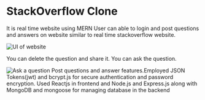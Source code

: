 # StackOverflow Clone
It is real time website using MERN
User can able to login and post questions and answers on website similar to real time stackoverflow website. 

![UI of website](https://github.com/VaishnaviDukare/StackOverflow_Clone/assets/109133285/2f1c3ea9-5121-4fea-81c2-23b81ea653ab)

You can delete the question and share it.
You can ask the question.

![Ask a question](https://github.com/VaishnaviDukare/StackOverflow_Clone/assets/109133285/599200b6-c1ee-45cd-bd7e-01e4256d521d)
Post questions and answer features.Employed JSON Tokens(jwt) and bcrypt.js for secure authentication and password encryption.
Used Reactjs in frontend and Node.js and Express.js along with MongoDB and mongoose for managing database in the backend
